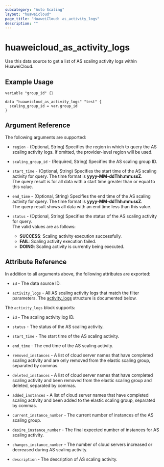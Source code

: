 ```yaml
---
subcategory: "Auto Scaling"
layout: "huaweicloud"
page_title: "HuaweiCloud: as_activity_logs"
description: ""
---
```


# huaweicloud_as_activity_logs

Use this data source to get a list of AS scaling activity logs within HuaweiCloud.

## Example Usage

```hcl
variable "group_id" {}

data "huaweicloud_as_activity_logs" "test" {
  scaling_group_id = var.group_id
}
```

## Argument Reference

The following arguments are supported:

* `region` - (Optional, String) Specifies the region in which to query the AS scaling activity logs.
  If omitted, the provider-level region will be used.

* `scaling_group_id` - (Required, String) Specifies the AS scaling group ID.

* `start_time` - (Optional, String) Specifies the start time of the AS scaling activity for query. The time format is
  **yyyy-MM-ddThh:mm:ssZ**.  
  The query result is for all data with a start time greater than or equal to this value.

* `end_time` - (Optional, String) Specifies the end time of the AS scaling activity for query. The time format is
  **yyyy-MM-ddThh:mm:ssZ**.  
  The query result shows all data with an end time less than this value.

* `status` - (Optional, String) Specifies the status of the AS scaling activity for query.  
  The valid values are as follows:
  + **SUCCESS**: Scaling activity execution successfully.
  + **FAIL**: Scaling activity execution failed.
  + **DOING**: Scaling activity is currently being executed.

## Attribute Reference

In addition to all arguments above, the following attributes are exported:

* `id` - The data source ID.

* `activity_logs` - All AS scaling activity logs that match the filter parameters.
  The [activity_logs](#as_activity_logs) structure is documented below.

<a name="as_activity_logs"></a>
The `activity_logs` block supports:

* `id` - The scaling activity log ID.

* `status` - The status of the AS scaling activity.

* `start_time` - The start time of the AS scaling activity.

* `end_time` - The end time of the AS scaling activity.

* `removed_instances` - A list of cloud server names that have completed scaling activity and are only removed from
  the elastic scaling group, separated by commas.

* `deleted_instances` - A list of cloud server names that have completed scaling activity and been removed from the
  elastic scaling group and deleted, separated by commas.

* `added_instances` - A list of cloud server names that have completed scaling activity and been added to the elastic
  scaling group, separated by commas.

* `current_instance_number` - The current number of instances of the AS scaling group.

* `desire_instance_number` - The final expected number of instances for AS scaling activity.

* `changes_instance_number` - The number of cloud servers increased or decreased during AS scaling activity.

* `description` - The description of AS scaling activity.
